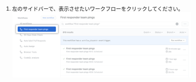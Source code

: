 1. 左のサイドバーで、表示させたいワークフローをクリックしてください。 ![左サイドバーのワークフローのリスト](/assets/images/help/repository/workflow-sidebar.png)
